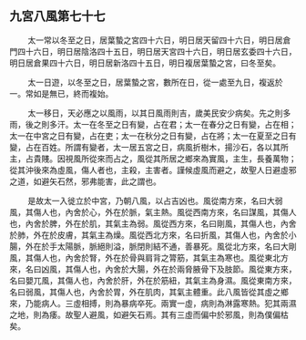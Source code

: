 ## 九宮八風第七十七

<p>&emsp;&emsp;
太一常以冬至之日，居葉蟄之宮四十六日，明日居天留四十六日，明日居倉門四十六日，明日居陰洛四十五日，明日居天宮四十六日，明日居玄委四十六日，明日居倉果四十六日，明日居新洛四十五日，明日複居葉蟄之宮，曰冬至矣。
</p>
<p>&emsp;&emsp;
太一日遊，以冬至之日，居葉蟄之宮，數所在日，從一處至九日，複返於一。常如是無已，終而複始。
</p>
<p>&emsp;&emsp;
太一移日，天必應之以風雨，以其日風雨則吉，歲美民安少病矣。先之則多雨，後之則多汗。太一在冬至之日有變，占在君；太一在春分之日有變，占在相；太一在中宮之日有變，占在吏；太一在秋分之日有變，占在將；太一在夏至之日有變，占在百姓。所謂有變者，太一居五宮之日，病風折樹木，揚沙石，各以其所主，占貴賤。因視風所從來而占之，風從其所居之鄉來為實風，主生，長養萬物；從其沖後來為虛風，傷人者也，主殺，主害者。謹候虛風而避之，故聖人日避虛邪之道，如避矢石然，邪弗能害，此之謂也。
</p>
<p>&emsp;&emsp;
是故太一入徙立於中宮，乃朝八風，以占吉凶也。風從南方來，名曰大弱風，其傷人也，內舍於心，外在於脈，氣主熱。風從西南方來，名曰謀風，其傷人也，內舍於脾，外在於肌，其氣主為弱。風從西方來，名曰剛風，其傷人也，內舍於肺，外在於皮膚，其氣主為燥。風從西北方來，名曰折風，其傷人也，內舍於小腸，外在於手太陽脈，脈絕則溢，脈閉則結不通，善暴死。風從北方來，名曰大剛風，其傷人也，內舍於腎，外在於骨與肩背之膂筋，其氣主為寒也。風從東北方來，名曰凶風，其傷人也，內舍於大腸，外在於兩脅腋骨下及肢節。風從東方來，名曰嬰兀風，其傷人也，內舍於肝，外在於筋紐，其氣主為身濕。風從東南方來，名曰弱風，其傷人也，內舍於胃，外在肌肉，其氣主體重。此八風皆從其虛之鄉來，乃能病人。三虛相搏，則為暴病卒死。兩實一虛，病則為淋露寒熱。犯其兩濕之地，則為痿。故聖人避風，如避矢石焉。其有三虛而偏中於邪風，則為僕偏枯矣。
</p>